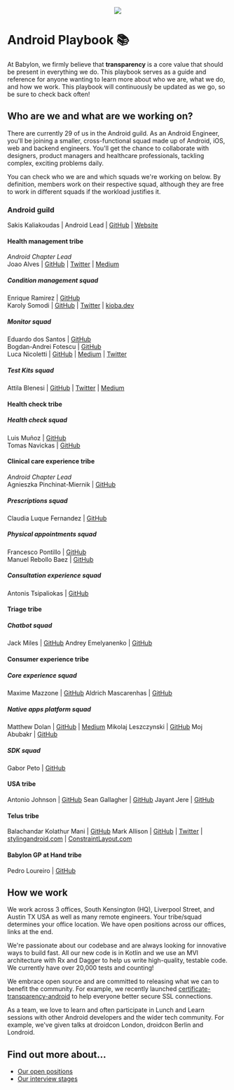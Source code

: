 <p align="center">
<img src="logo.png">
</p>


Android Playbook 📚
==================================

At Babylon, we firmly believe that **transparency** is a core value that should
be present in everything we do. This playbook serves as a guide and reference
for anyone wanting to learn more about who we are, what we do, and how we work.
This playbook will continuously be updated as we go, so be sure to check back
often!

## Who are we and what are we working on?

There are currently 29 of us in the Android guild. As an Android Engineer,
you'll be joining a smaller, cross-functional squad made up of Android, iOS,
web and backend engineers. You'll get the chance to collaborate with designers,
product managers and healthcare professionals, tackling complex, exciting
problems daily.

You can check who we are and which squads we're working on below. By definition,
members work on their respective squad, although they are free to work in
different squads if the workload justifies it.

### Android guild

Sakis Kaliakoudas | Android Lead | [GitHub](https://github.com/athkalia) | [Website](http://www.sakiskaliakoudas.com)


#### Health management tribe

*Android Chapter Lead*  
Joao Alves | [GitHub](https://github.com/jcmsalves) | [Twitter](https://twitter.com/jcmsalves) | [Medium](https://medium.com/@jcmsalves)

##### Condition management squad

Enrique Ramirez | [GitHub](https://github.com/kikermo)  
Karoly Somodi | [GitHub](https://github.com/kioba) | [Twitter](https://twitter.com/kiobaa) | [kioba.dev](https://kioba.dev)

##### Monitor squad

Eduardo dos Santos | [GitHub](https://github.com/ejms)  
Bogdan-Andrei Fotescu | [GitHub](https://github.com/rakatan)  
Luca Nicoletti | [GitHub](https://github.com/lnicolet) | [Medium](https://medium.com/@luca.nicolett) | [Twitter](https://twitter.com/luca_nicolett)

##### Test Kits squad

Attila Blenesi | [GitHub](https://github.com/ablenesi) | [Twitter](https://twitter.com/ablenessy) | [Medium](https://medium.com/@attilablnesi)

#### Health check tribe

##### Health check squad

Luis Muñoz | [GitHub](https://github.com/luismunyoz)  
Tomas Navickas | [GitHub](https://github.com/iTomkinas)

#### Clinical care experience tribe

*Android Chapter Lead*  
Agnieszka Pinchinat-Miernik | [GitHub](https://github.com/alpm)

##### Prescriptions squad

Claudia Luque Fernandez | [GitHub](https://github.com/claucookie)

##### Physical appointments squad

Francesco Pontillo | [GitHub](https://github.com/frapontillo)  
Manuel Rebollo Baez | [GitHub](https://github.com/mrebollob)

##### Consultation experience squad

Antonis Tsipaliokas | [GitHub](https://github.com/kokeroulis)


#### Triage tribe

##### Chatbot squad

Jack Miles | [GitHub](https://github.com/JEKMiles)
Andrey Emelyanenko | [GitHub](https://github.com/andrey-yem)

#### Consumer experience tribe

##### Core experience squad

Maxime Mazzone | [GitHub](https://github.com/mazzonem)
Aldrich Mascarenhas | [GitHub](https://github.com/AldrichMascarenhas)

##### Native apps platform squad

Matthew Dolan | [GitHub](https://github.com/mattmook) | [Medium](https://medium.com/@appmattus)
Mikolaj Leszczynski | [GitHub](https://github.com/Rosomack)
Moj Abubakr | [GitHub](https://github.com/MojRoid)

##### SDK squad

Gabor Peto | [GitHub](https://github.com/GaborPeto)

#### USA tribe

Antonio Johnson | [GitHub](https://github.com/aj-65)
Sean Gallagher | [GitHub](https://github.com/seangallagherbabylon)
Jayant Jere | [GitHub](https://github.com/j-android)

#### Telus tribe

Balachandar Kolathur Mani | [GitHub](https://github.com/balachandarlinks)
Mark Allison | [GitHub](https://github.com/StylingAndroid) | [Twitter](https://twitter.com/MarkIAllison) | [stylingandroid.com](https://blog.stylingandroid.com) | [ConstraintLayout.com](https://constraintlayout.com/)

#### Babylon GP at Hand tribe

Pedro Loureiro | [GitHub](https://github.com/pedroql)

## How we work

We work across 3 offices, South Kensington (HQ), Liverpool Street, and
Austin TX USA as well as many remote engineers. Your tribe/squad determines your
office location. We have open positions across our offices, links at the end.

We're passionate about our codebase and are always looking for innovative ways
to build fast. All our new code is in Kotlin and we use an MVI architecture with
Rx and Dagger to help us write high-quality, testable code. We currently have
over 20,000 tests and counting!

We embrace open source and are committed to releasing what we can to benefit the
community. For example, we recently launched
[certificate-transparency-android](https://github.com/Babylonpartners/certificate-transparency-android/)
to help everyone better secure SSL connections.

As a team, we love to learn and often participate in Lunch and Learn sessions
with other Android developers and the wider tech community. For example, we've
given talks at droidcon London, droidcon Berlin and Londroid.

## Find out more about...

- [Our open positions](/recruitment/positions/open_positions.md)
- [Our interview stages](/recruitment/interview_stages.md)
